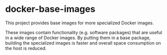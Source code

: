 # docker-base-images

This project provides base images for more specialized Docker images.

These images contain functionality (e.g. software packages) that are useful
in a wide range of Docker images. By putting them in a base package, building
the specialized images is faster and overall space consumption on the host is
reduced.
